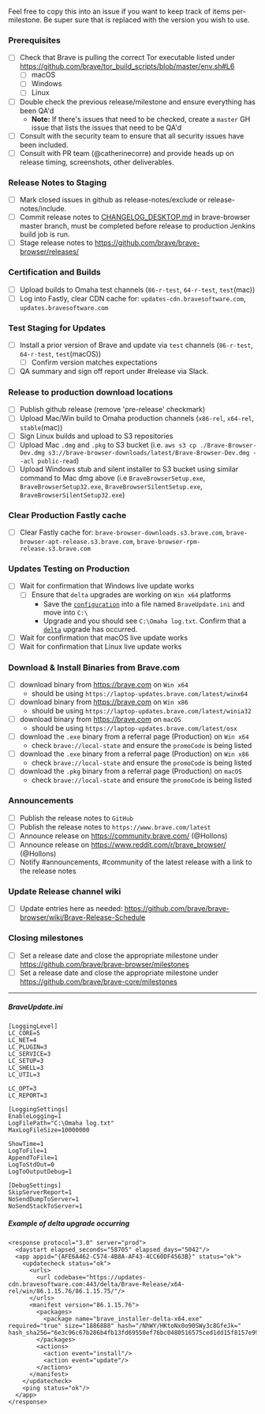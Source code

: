 Feel free to copy this into an issue if you want to keep track of items per-milestone.
Be super sure that <version> is replaced with the version you wish to use.

### Prerequisites

- [ ] Check that Brave is pulling the correct Tor executable listed under https://github.com/brave/tor_build_scripts/blob/master/env.sh#L6
  - [ ] macOS
  - [ ] Windows
  - [ ] Linux
- [ ] Double check the previous release/milestone and ensure everything has been QA'd
  - **Note:** If there's issues that need to be checked, create a `master` GH issue that lists the issues that need to be QA'd
- [ ] Consult with the security team to ensure that all security issues have been included.
- [ ] Consult with PR team (@catherinecorre) and provide heads up on release timing, screenshots, other deliverables.

### Release Notes to Staging
- [ ] Mark closed issues in github as release-notes/exclude or release-notes/include.
- [ ] Commit release notes to [CHANGELOG_DESKTOP.md](https://github.com/brave/brave-browser/blob/master/CHANGELOG_DESKTOP.md) in brave-browser master branch, must be completed before release to production Jenkins build job is run.
- [ ] Stage release notes to https://github.com/brave/brave-browser/releases/

### Certification and Builds
- [ ] Upload builds to Omaha test channels (`86-r-test`, `64-r-test`, `test`(mac))
- [ ] Log into Fastly, clear CDN cache for: `updates-cdn.bravesoftware.com`, `updates.bravesoftware.com`

### Test Staging for Updates
- [ ] Install a prior version of Brave and update via `test` channels (`86-r-test`, `64-r-test`, `test`(macOS))
   - [ ] Confirm version matches expectations
- [ ] QA summary and sign off report under #release via Slack.

### Release to production download locations
- [ ] Publish github release (remove 'pre-release' checkmark)
- [ ] Upload Mac/Win build to Omaha production channels (`x86-rel`, `x64-rel`, `stable`(mac))
- [ ] Sign Linux builds and upload to S3 repositories
- [ ] Upload Mac `.dmg` and `.pkg` to S3 bucket (i.e. `aws s3 cp ./Brave-Browser-Dev.dmg s3://brave-browser-downloads/latest/Brave-Browser-Dev.dmg --acl public-read`)
- [ ] Upload Windows stub and silent installer to S3 bucket using similar command to Mac dmg above (i.e `BraveBrowserSetup.exe`, `BraveBrowserSetup32.exe`, `BraveBrowserSilentSetup.exe`, `BraveBrowserSilentSetup32.exe`)

### Clear Production Fastly cache
- [ ] Clear Fastly cache for: `brave-browser-downloads.s3.brave.com`, `brave-browser-apt-release.s3.brave.com`, `brave-browser-rpm-release.s3.brave.com`

### Updates Testing on Production
- [ ] Wait for confirmation that Windows live update works
  - [ ] Ensure that `delta` upgrades are working on `Win x64` platforms
    - Save the [`configuration`](https://github.com/brave/brave-browser/wiki/(WIP)-Desktop-Release-Checklist#example-of-delta-upgrade-occurring) into a file named `BraveUpdate.ini` and move into `C:\`
    - Upgrade and you should see `C:\Omaha log.txt`. Confirm that a [`delta`](https://github.com/brave/brave-browser/wiki/(WIP)-Desktop-Release-Checklist#example-of-delta-upgrade-occurring) upgrade has occurred.
- [ ] Wait for confirmation that macOS live update works
- [ ] Wait for confirmation that Linux live update works

### Download & Install Binaries from Brave.com
- [ ] download binary from https://brave.com on `Win x64`
   - should be using `https://laptop-updates.brave.com/latest/winx64`
- [ ] download binary from https://brave.com on `Win x86`
   - should be using `https://laptop-updates.brave.com/latest/winia32`
- [ ] download binary from https://brave.com on `macOS`
   - should be using `https://laptop-updates.brave.com/latest/osx`
- [ ] download the `.exe` binary from a referral page (Production) on `Win x64`
   - check `brave://local-state` and ensure the `promoCode` is being listed
- [ ] download the `.exe` binary from a referral page (Production) on `Win x86`
   - check `brave://local-state` and ensure the `promoCode` is being listed
- [ ] download the `.pkg` binary from a referral page (Production) on `macOS`
   - check `brave://local-state` and ensure the `promoCode` is being listed

### Announcements
- [ ] Publish the release notes to `GitHub`
- [ ] Publish the release notes to `https://www.brave.com/latest`
- [ ] Announce release on https://community.brave.com/ (@Hollons)
- [ ] Announce release on https://www.reddit.com/r/brave_browser/ (@Hollons)
- [ ] Notify #announcements, #community of the latest release with a link to the release notes

### Update Release channel wiki
- [ ] Update entries here as needed: https://github.com/brave/brave-browser/wiki/Brave-Release-Schedule

### Closing milestones
- [ ] Set a release date and close the appropriate milestone under https://github.com/brave/brave-browser/milestones
- [ ] Set a release date and close the appropriate milestone under https://github.com/brave/brave-core/milestones

---------

##### BraveUpdate.ini

```
[LoggingLevel]
LC_CORE=5
LC_NET=4
LC_PLUGIN=3
LC_SERVICE=3
LC_SETUP=3
LC_SHELL=3
LC_UTIL=3

LC_OPT=3
LC_REPORT=3

[LoggingSettings]
EnableLogging=1
LogFilePath="C:\Omaha log.txt"
MaxLogFileSize=10000000

ShowTime=1
LogToFile=1
AppendToFile=1
LogToStdOut=0
LogToOutputDebug=1

[DebugSettings]
SkipServerReport=1
NoSendDumpToServer=1
NoSendStackToServer=1
```

##### Example of delta upgrade occurring

```
<response protocol="3.0" server="prod">
  <daystart elapsed_seconds="58705" elapsed_days="5042"/>
  <app appid="{AFE6A462-C574-4B8A-AF43-4CC60DF4563B}" status="ok">
    <updatecheck status="ok">
      <urls>
        <url codebase="https://updates-cdn.bravesoftware.com:443/delta/Brave-Release/x64-rel/win/86.1.15.76/86.1.15.75/"/>
      </urls>
      <manifest version="86.1.15.76">
        <packages>
          <package name="brave_installer-delta-x64.exe" required="true" size="1886888" hash="/NhWY/HKtoNx0o90SWy3c8GfeJk=" hash_sha256="6e3c96c67b286b4fb13fd69550ef76bc0480516575ced1dd15f8157e99591439"/>
        </packages>
        <actions>
          <action event="install"/>
          <action event="update"/>
        </actions>
      </manifest>
    </updatecheck>
    <ping status="ok"/>
  </app>
</response>
```